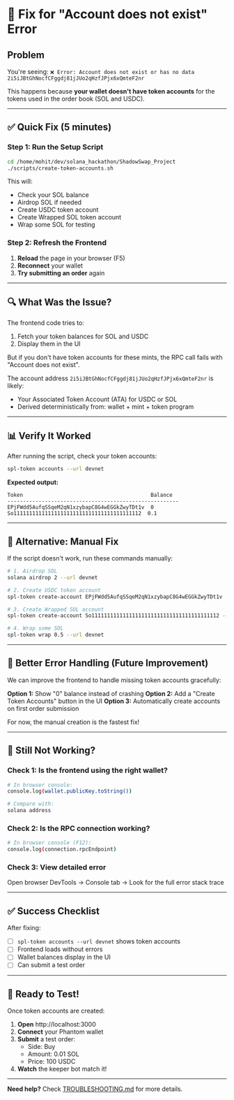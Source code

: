 # 🔧 Fix for "Account does not exist" Error

## Problem

You're seeing: `❌ Error: Account does not exist or has no data 2i5iJBtGhNocfCFggdj81jJUo2qHzfJPjx6xQmteF2nr`

This happens because **your wallet doesn't have token accounts** for the tokens used in the order book (SOL and USDC).

---

## ✅ Quick Fix (5 minutes)

### Step 1: Run the Setup Script

```bash
cd /home/mohit/dev/solana_hackathon/ShadowSwap_Project
./scripts/create-token-accounts.sh
```

This will:
- Check your SOL balance
- Airdrop SOL if needed
- Create USDC token account
- Create Wrapped SOL token account
- Wrap some SOL for testing

### Step 2: Refresh the Frontend

1. **Reload** the page in your browser (F5)
2. **Reconnect** your wallet
3. **Try submitting an order** again

---

## 🔍 What Was the Issue?

The frontend code tries to:
1. Fetch your token balances for SOL and USDC
2. Display them in the UI

But if you don't have token accounts for these mints, the RPC call fails with "Account does not exist".

The account address `2i5iJBtGhNocfCFggdj81jJUo2qHzfJPjx6xQmteF2nr` is likely:
- Your Associated Token Account (ATA) for USDC or SOL
- Derived deterministically from: wallet + mint + token program

---

## 📊 Verify It Worked

After running the script, check your token accounts:

```bash
spl-token accounts --url devnet
```

**Expected output:**
```
Token                                         Balance
-------------------------------------------------------
EPjFWdd5AufqSSqeM2qN1xzybapC8G4wEGGkZwyTDt1v  0
So11111111111111111111111111111111111111112  0.1
```

---

## 🧪 Alternative: Manual Fix

If the script doesn't work, run these commands manually:

```bash
# 1. Airdrop SOL
solana airdrop 2 --url devnet

# 2. Create USDC token account
spl-token create-account EPjFWdd5AufqSSqeM2qN1xzybapC8G4wEGGkZwyTDt1v --url devnet

# 3. Create Wrapped SOL account
spl-token create-account So11111111111111111111111111111111111111112 --url devnet

# 4. Wrap some SOL
spl-token wrap 0.5 --url devnet
```

---

## 🎨 Better Error Handling (Future Improvement)

We can improve the frontend to handle missing token accounts gracefully:

**Option 1:** Show "0" balance instead of crashing
**Option 2:** Add a "Create Token Accounts" button in the UI
**Option 3:** Automatically create accounts on first order submission

For now, the manual creation is the fastest fix!

---

## 🚨 Still Not Working?

### Check 1: Is the frontend using the right wallet?
```bash
# In browser console:
console.log(wallet.publicKey.toString())

# Compare with:
solana address
```

### Check 2: Is the RPC connection working?
```bash
# In browser console (F12):
console.log(connection.rpcEndpoint)
```

### Check 3: View detailed error
Open browser DevTools → Console tab → Look for the full error stack trace

---

## ✅ Success Checklist

After fixing:
- [ ] `spl-token accounts --url devnet` shows token accounts
- [ ] Frontend loads without errors
- [ ] Wallet balances display in the UI
- [ ] Can submit a test order

---

## 🎉 Ready to Test!

Once token accounts are created:

1. **Open** http://localhost:3000
2. **Connect** your Phantom wallet
3. **Submit** a test order:
   - Side: Buy
   - Amount: 0.01 SOL
   - Price: 100 USDC
4. **Watch** the keeper bot match it!

---

**Need help?** Check [TROUBLESHOOTING.md](./TROUBLESHOOTING.md) for more details.

